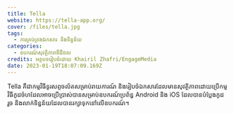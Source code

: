 ```yaml
---
title: Tella
website: https://tella-app.org/
cover: /files/tella.jpg
tags:
  - ការគ្រប់គ្រងឯកសារ និងទិន្នន័យ
categories:
  - ឧបករណ៍សុវត្ថិភាពឌីជីថល
credits: អត្ថបទរៀបចំដោយ Khairil Zhafri/EngageMedia
date: 2023-01-19T18:07:09.169Z
---
```

Tella គឺជាកម្មវិធីទូរសព្ទចល័តសម្រាប់រាយការណ៍ និងរៀបចំឯកសារដែលមានសុវត្ថិភាពដោយប្រើកម្មវិធីកូដចំហដែលអាចប្រើប្រាស់បានសម្រាប់ឧបករណ៍ប្រព័ន្ធ Android និង iOS ដែលបានបំប្លែងកូដរួច និងលាក់ទិន្នន័យដែលបានរក្សាទុកនៅលើឧបករណ៍។